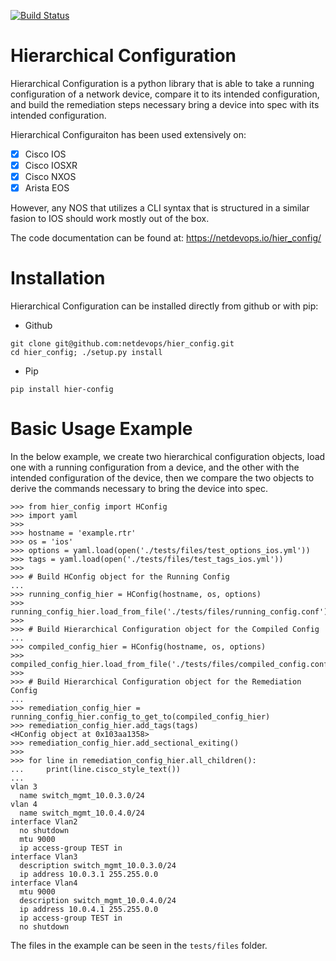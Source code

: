 [![Build Status](https://travis-ci.org/netdevops/hier_config.svg?branch=master)](https://travis-ci.org/netdevops/hier_config)

# Hierarchical Configuration

Hierarchical Configuration is a python library that is able to take a running configuration of a network device, compare it to its intended configuration, and build the remediation steps necessary bring a device into spec with its intended configuration.

Hierarchical Configuraiton has been used extensively on:

- [x] Cisco IOS
- [x] Cisco IOSXR
- [x] Cisco NXOS
- [x] Arista EOS

However, any NOS that utilizes a CLI syntax that is structured in a similar fasion to IOS should work mostly out of the box.

The code documentation can be found at: https://netdevops.io/hier_config/

Installation
============

Hierarchical Configuration can be installed directly from github or with pip:

- Github
```
git clone git@github.com:netdevops/hier_config.git
cd hier_config; ./setup.py install
```
- Pip
```
pip install hier-config
```

Basic Usage Example
===================

In the below example, we create two hierarchical configuration objects, load one with a running configuration from a
device, and the other with the intended configuration of the device, then we compare the two objects to derive the
commands necessary to bring the device into spec.

```
>>> from hier_config import HConfig
>>> import yaml
>>>
>>> hostname = 'example.rtr'
>>> os = 'ios'
>>> options = yaml.load(open('./tests/files/test_options_ios.yml'))
>>> tags = yaml.load(open('./tests/files/test_tags_ios.yml'))
>>>
>>> # Build HConfig object for the Running Config
...
>>> running_config_hier = HConfig(hostname, os, options)
>>> running_config_hier.load_from_file('./tests/files/running_config.conf')
>>>
>>> # Build Hierarchical Configuration object for the Compiled Config
...
>>> compiled_config_hier = HConfig(hostname, os, options)
>>> compiled_config_hier.load_from_file('./tests/files/compiled_config.conf')
>>>
>>> # Build Hierarchical Configuration object for the Remediation Config
...
>>> remediation_config_hier = running_config_hier.config_to_get_to(compiled_config_hier)
>>> remediation_config_hier.add_tags(tags)
<HConfig object at 0x103aa1358>
>>> remediation_config_hier.add_sectional_exiting()
>>>
>>> for line in remediation_config_hier.all_children():
...     print(line.cisco_style_text())
...
vlan 3
  name switch_mgmt_10.0.3.0/24
vlan 4
  name switch_mgmt_10.0.4.0/24
interface Vlan2
  no shutdown
  mtu 9000
  ip access-group TEST in
interface Vlan3
  description switch_mgmt_10.0.3.0/24
  ip address 10.0.3.1 255.255.0.0
interface Vlan4
  mtu 9000
  description switch_mgmt_10.0.4.0/24
  ip address 10.0.4.1 255.255.0.0
  ip access-group TEST in
  no shutdown
```

The files in the example can be seen in the `tests/files` folder.